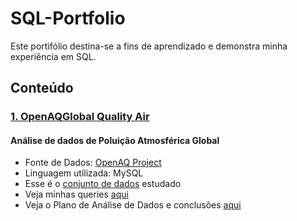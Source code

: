 # SQL-Portfolio
Este portifólio destina-se a fins de aprendizado e demonstra minha experiência em SQL.

## Conteúdo
### [1. OpenAQGlobal Quality Air](./OpenAQ_Global_Quality_Air)
#### Análise de dados de Poluição Atmosférica Global
* Fonte de Dados: [OpenAQ Project](openaq.org/)
* Linguagem utilizada: MySQL
* Esse é o [conjunto de dados](./OpenAQ_Global_Quality_Air/dataset.csv) estudado
* Veja minhas queries [aqui](./OpenAQ_Global_Quality_Air/Script.sql)
* Veja o Plano de Análise de Dados e conclusões [aqui](./OpenAQ_Global_Quality_Air/Plano_Analise_de_Dados.pdf)
